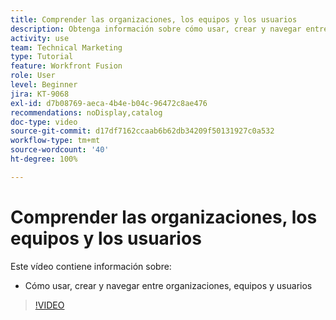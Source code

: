 ```yaml
---
title: Comprender las organizaciones, los equipos y los usuarios
description: Obtenga información sobre cómo usar, crear y navegar entre organizaciones, equipos y usuarios en  [!DNL Adobe Workfront Fusion].
activity: use
team: Technical Marketing
type: Tutorial
feature: Workfront Fusion
role: User
level: Beginner
jira: KT-9068
exl-id: d7b08769-aeca-4b4e-b04c-96472c8ae476
recommendations: noDisplay,catalog
doc-type: video
source-git-commit: d17df7162ccaab6b62db34209f50131927c0a532
workflow-type: tm+mt
source-wordcount: '40'
ht-degree: 100%

---
```


# Comprender las organizaciones, los equipos y los usuarios

Este vídeo contiene información sobre:

* Cómo usar, crear y navegar entre organizaciones, equipos y usuarios

>[!VIDEO](https://video.tv.adobe.com/v/335309/?quality=12&learn=on&enablevpops)
